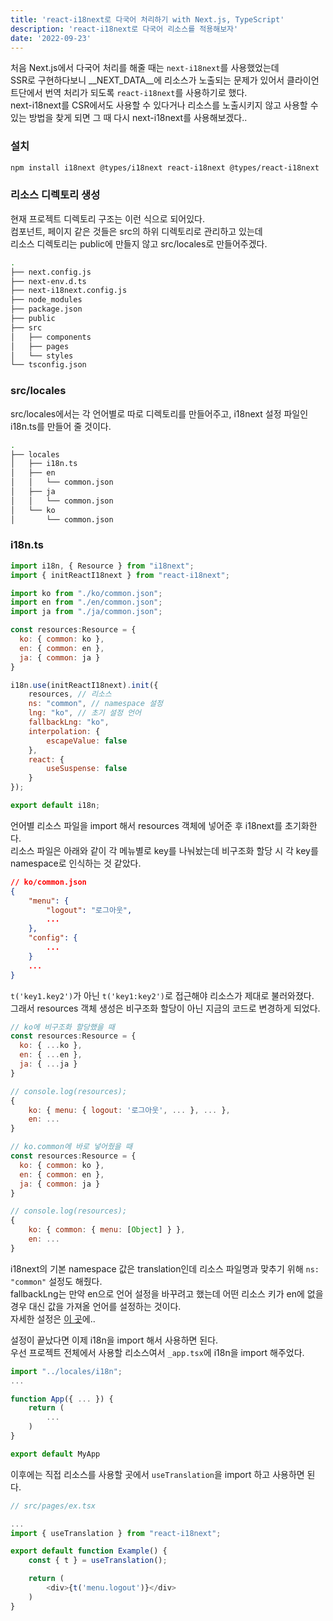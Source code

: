 ```yaml
---
title: 'react-i18next로 다국어 처리하기 with Next.js, TypeScript'
description: 'react-i18next로 다국어 리소스를 적용해보자'
date: '2022-09-23'
---
```


처음 Next.js에서 다국어 처리를 해줄 때는 `next-i18next`를 사용했었는데<br>
SSR로 구현하다보니 __NEXT_DATA__에 리소스가 노출되는 문제가 있어서 클라이언트단에서 번역 처리가 되도록 `react-i18next`를 사용하기로 했다.<br>
next-i18next를 CSR에서도 사용할 수 있다거나 리소스를 노출시키지 않고 사용할 수 있는 방법을 찾게 되면 그 때 다시 next-i18next를 사용해보겠다..


### 설치
```bash
npm install i18next @types/i18next react-i18next @types/react-i18next
```

### 리소스 디렉토리 생성
현재 프로젝트 디렉토리 구조는 이런 식으로 되어있다.<br>
컴포넌트, 페이지 같은 것들은 src의 하위 디렉토리로 관리하고 있는데<br>
리소스 디렉토리는 public에 만들지 않고 src/locales로 만들어주겠다.

```bash
.
├── next.config.js
├── next-env.d.ts
├── next-i18next.config.js
├── node_modules
├── package.json
├── public
├── src
│   ├── components
│   ├── pages
│   └── styles
└── tsconfig.json
```

### src/locales
src/locales에서는 각 언어별로 따로 디렉토리를 만들어주고, i18next 설정 파일인 i18n.ts를 만들어 줄 것이다.<br>

```bash
.
├── locales
│   ├── i18n.ts
│   ├── en
│   │   └── common.json
│   ├── ja
│   │   └── common.json
│   └── ko
│       └── common.json
```

### i18n.ts
```js
import i18n, { Resource } from "i18next";
import { initReactI18next } from "react-i18next";

import ko from "./ko/common.json";
import en from "./en/common.json";
import ja from "./ja/common.json";

const resources:Resource = {
  ko: { common: ko },
  en: { common: en },
  ja: { common: ja }
}

i18n.use(initReactI18next).init({
	resources, // 리소스
	ns: "common", // namespace 설정
	lng: "ko", // 초기 설정 언어
	fallbackLng: "ko",
	interpolation: {
		escapeValue: false
	},
	react: {
		useSuspense: false
	}
});

export default i18n;
```

언어별 리소스 파일을 import 해서 resources 객체에 넣어준 후 i18next를 초기화한다.<br>
리소스 파일은 아래와 같이 각 메뉴별로 key를 나눠놨는데 비구조화 할당 시 각 key를 namespace로 인식하는 것 같았다.

```json
// ko/common.json
{
	"menu": {
		"logout": "로그아웃",
		...
	},
	"config": {
		...
	}
	...
}
```
`t('key1.key2')`가 아닌 `t('key1:key2')`로 접근해야 리소스가 제대로 불러와졌다.<br>
그래서 resources 객체 생성은 비구조화 할당이 아닌 지금의 코드로 변경하게 되었다.

```js
// ko에 비구조화 할당했을 때
const resources:Resource = {
  ko: { ...ko },
  en: { ...en },
  ja: { ...ja }
}

// console.log(resources);
{
	ko: { menu: { logout: '로그아웃', ... }, ... },
	en: ...
}
```

```js
// ko.common에 바로 넣어줬을 때
const resources:Resource = {
  ko: { common: ko },
  en: { common: en },
  ja: { common: ja }
}

// console.log(resources);
{
	ko: { common: { menu: [Object] } },
	en: ...
}
```


i18next의 기본 namespace 값은 translation인데 리소스 파일명과 맞추기 위해 `ns: "common"` 설정도 해줬다.<br>
fallbackLng는 만약 en으로 언어 설정을 바꾸려고 했는데 어떤 리소스 키가 en에 없을 경우 대신 값을 가져올 언어를 설정하는 것이다.<br>
자세한 설정은 [이 곳](https://www.i18next.com/overview/configuration-options)에..

설정이 끝났다면 이제 i18n을 import 해서 사용하면 된다.<br>
우선 프로젝트 전체에서 사용할 리소스여서 `_app.tsx`에 i18n을 import 해주었다.

```js
import "../locales/i18n";
...

function App({ ... }) {
	return (
		...
	)
}

export default MyApp
```

이후에는 직접 리소스를 사용할 곳에서 `useTranslation`을 import 하고 사용하면 된다.

```js
// src/pages/ex.tsx

...
import { useTranslation } from "react-i18next";

export default function Example() {
	const { t } = useTranslation();

	return (
		<div>{t('menu.logout')}</div>
	)
}

```


